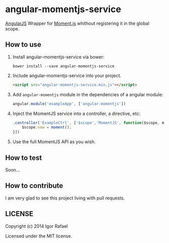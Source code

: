 angular-momentjs-service
========================

[AngularJS](https://angularjs.org) Wrapper for [Moment.js](http://momentjs.com) whithout registering it in the global scope.


How to use
----------

1. Install angular-momentjs-service via bower:
	```
	bower install --save angular-momentjs-service
	```

2. Include angular-momentjs-service into your project.
	```HTML
	<script src="angular-momentjs-service.min.js"></script>
	```

3. Add ```angular-momentjs``` module in the dependencies of a angular module:
	```JavaScript
	angular.module('exampleApp', ['angular-momentjs'])
	```

4. Inject the MomentJS service into a controller, a directive, etc:
	```JavaScript
	.controller('ExampleCtrl', ['$scope','MomentJS', function($scope, moment){
		$scope.now = moment();
	}])
	```

5. Use the full MomentJS API as you wish.

How to test
-----------

Soon...

How to contribute
-----------------

I am very glad to see this project living with pull requests.

LICENSE
-------

Copyright (c) 2014 Igor Rafael

Licensed under the MIT license.
